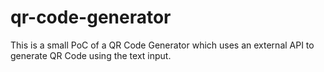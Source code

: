 # qr-code-generator
This is a small PoC of a QR Code Generator which uses an external API to generate QR Code using the text input.
